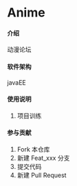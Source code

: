 # Anime

#### 介绍
动漫论坛

#### 软件架构
javaEE


#### 使用说明

1. 项目训练


#### 参与贡献

1.  Fork 本仓库
2.  新建 Feat_xxx 分支
3.  提交代码
4.  新建 Pull Request
